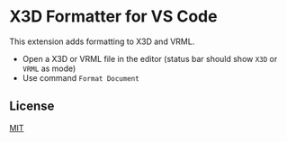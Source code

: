 # X3D Formatter for VS Code

This extension adds formatting to X3D and VRML.

 * Open a X3D or VRML file in the editor (status bar should show `X3D` or `VRML` as mode)
 * Use command `Format Document`

## License

[MIT](LICENSE)
